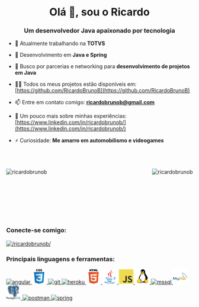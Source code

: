 <h1 align="center">Olá 👋, sou o Ricardo</h1>
<h3 align="center">Um desenvolvedor Java apaixonado por tecnologia</h3>

- 🔭 Atualmente trabalhando na **TOTVS**

- 🌱 Desenvolvimento em **Java e Spring**

- 🤝 Busco por parcerias e networking para **desenvolvimento de projetos em Java**

- 👨‍💻 Todos os meus projetos estão disponíveis em: [https://github.com/RicardoBrunoB](https://github.com/RicardoBrunoB)

- 📫 Entre em contato comigo: **ricardobrunob@gmail.com**

- 📄 Um pouco mais sobre minhas experiências: [https://www.linkedin.com/in/ricardobrunob/](https://www.linkedin.com/in/ricardobrunob/)

- ⚡ Curiosidade: **Me amarro em automobilismo e videogames**

<br><br>

<div align="center">
  <p><img align="left" src="https://github-readme-stats.vercel.app/api/top-langs?username=ricardobrunob&show_icons=true&locale=en&layout=compact" alt="ricardobrunob" /></p>

<p>&nbsp;<img align="right" src="https://github-readme-stats.vercel.app/api?username=ricardobrunob&show_icons=true&locale=en" alt="ricardobrunob" /></p>
  </div>


<br><br><br><br><br><br>
<h3 align="left">Conecte-se comigo:</h3>
<p align="left">
<a href="https://linkedin.com/in//ricardobrunob/" target="blank"><img align="center" src="https://raw.githubusercontent.com/rahuldkjain/github-profile-readme-generator/master/src/images/icons/Social/linked-in-alt.svg" alt="/ricardobrunob/" height="30" width="40" /></a>
</p>

<h3 align="left">Principais linguagens e ferramentas:</h3>
<p align="left"> <a href="https://angular.io" target="_blank" rel="noreferrer"> <img src="https://angular.io/assets/images/logos/angular/angular.svg" alt="angular" width="40" height="40"/> </a> <a href="https://www.w3schools.com/css/" target="_blank" rel="noreferrer"> <img src="https://raw.githubusercontent.com/devicons/devicon/master/icons/css3/css3-original-wordmark.svg" alt="css3" width="40" height="40"/> </a> <a href="https://git-scm.com/" target="_blank" rel="noreferrer"> <img src="https://www.vectorlogo.zone/logos/git-scm/git-scm-icon.svg" alt="git" width="40" height="40"/> </a> <a href="https://heroku.com" target="_blank" rel="noreferrer"> <img src="https://www.vectorlogo.zone/logos/heroku/heroku-icon.svg" alt="heroku" width="40" height="40"/> </a> <a href="https://www.w3.org/html/" target="_blank" rel="noreferrer"> <img src="https://raw.githubusercontent.com/devicons/devicon/master/icons/html5/html5-original-wordmark.svg" alt="html5" width="40" height="40"/> </a> <a href="https://www.java.com" target="_blank" rel="noreferrer"> <img src="https://raw.githubusercontent.com/devicons/devicon/master/icons/java/java-original.svg" alt="java" width="40" height="40"/> </a> <a href="https://developer.mozilla.org/en-US/docs/Web/JavaScript" target="_blank" rel="noreferrer"> <img src="https://raw.githubusercontent.com/devicons/devicon/master/icons/javascript/javascript-original.svg" alt="javascript" width="40" height="40"/> </a> <a href="https://www.linux.org/" target="_blank" rel="noreferrer"> <img src="https://raw.githubusercontent.com/devicons/devicon/master/icons/linux/linux-original.svg" alt="linux" width="40" height="40"/> </a> <a href="https://www.microsoft.com/en-us/sql-server" target="_blank" rel="noreferrer"> <img src="https://www.svgrepo.com/show/303229/microsoft-sql-server-logo.svg" alt="mssql" width="40" height="40"/> </a> <a href="https://www.mysql.com/" target="_blank" rel="noreferrer"> <img src="https://raw.githubusercontent.com/devicons/devicon/master/icons/mysql/mysql-original-wordmark.svg" alt="mysql" width="40" height="40"/> </a> <a href="https://www.postgresql.org" target="_blank" rel="noreferrer"> <img src="https://raw.githubusercontent.com/devicons/devicon/master/icons/postgresql/postgresql-original-wordmark.svg" alt="postgresql" width="40" height="40"/> </a> <a href="https://postman.com" target="_blank" rel="noreferrer"> <img src="https://www.vectorlogo.zone/logos/getpostman/getpostman-icon.svg" alt="postman" width="40" height="40"/> </a> <a href="https://spring.io/" target="_blank" rel="noreferrer"> <img src="https://www.vectorlogo.zone/logos/springio/springio-icon.svg" alt="spring" width="40" height="40"/> </a> </p>

</div>
